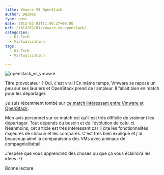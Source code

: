 ```yaml
---
title: Vmware VS OpenStack
author: Deimos
type: post
date: 2013-03-01T11:00:27+00:00
url: /2013/03/01/vmware-vs-openstack/
categories:
  - Hi-Tech
  - Virtualization
tags:
  - Hi-Tech
  - Virtualization

---
```

![openstack_vs_vmware](https://blog.deimos.fr:443/wp-content/uploads/2013/02/openstack_vs_vmware.jpg)

Titre provocateur ? Oui, c'est vrai ! En même temps, Vmware se repose un peu sur ses lauriers et OpenStack prend de l’ampleur. Il fallait bien en match pour les départager.

Je suis récemment tombé sur [ce match intéressant entre Vmware et OpenStack](http://www.mirantis.com/blog/cloud-prizefight-vmware-vs-openstack/).

Mon avis personnel sur ce match est qu'il est très difficile de vraiment les départager. Tout dépends du besoin et de l'évolution de celui ci. Néanmoins, cet article est très intéressant car il cite les fonctionnalités majeures de chacun et les compares. C'est très bien expliqué et j'ai beaucoup aimé la comparaisons des VMs avec animaux de compagnie/bétail.

J'espère que vous apprendrez des choses ou que ça vous éclaircira les idées :-)

Bonne lecture
